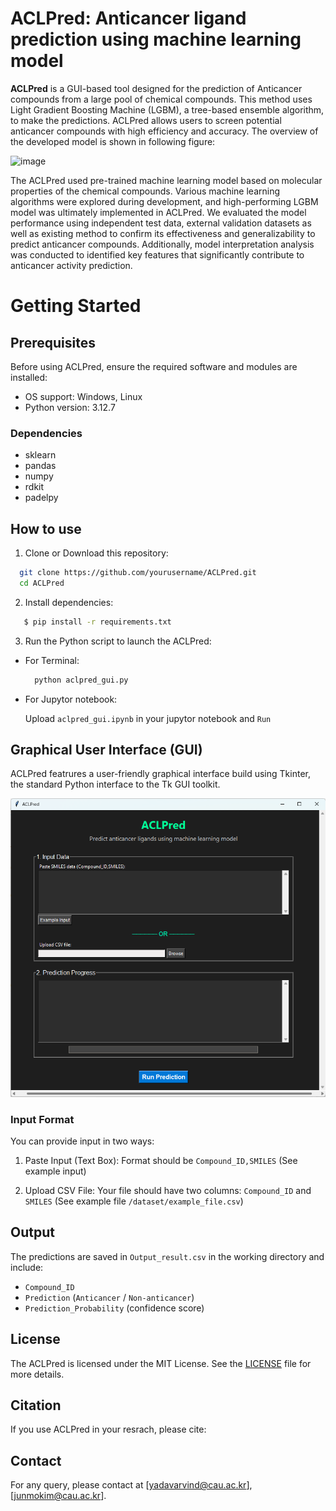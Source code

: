 # ACLPred: Anticancer ligand prediction using machine learning model
**ACLPred** is a GUI-based tool designed for the prediction of Anticancer compounds from a large pool of chemical compounds. This method uses Light Gradient Boosting Machine (LGBM), a tree-based ensemble algorithm, to make the predictions. ACLPred allows users to screen potential anticancer compounds with high efficiency and accuracy. The overview of the developed model is shown in following figure:  

![image](image1.png)

The ACLPred used pre-trained machine learning model based on molecular properties of the chemical compounds. Various machine learning algorithms were explored during development, and high-performing LGBM model was ultimately implemented in ACLPred. We evaluated the model performance using independent test data, external validation datasets as well as existing method to confirm its effectiveness and generalizability to predict anticancer compounds. Additionally, model interpretation analysis was conducted to identified key features that significantly contribute to anticancer activity prediction. 

# Getting Started

## Prerequisites

Before using ACLPred, ensure the required software and modules are installed:

* OS support: Windows, Linux
* Python version: 3.12.7

### Dependencies
- sklearn
- pandas
- numpy
- rdkit
- padelpy

## How to use

1. Clone or Download this repository:
```sh
  git clone https://github.com/yourusername/ACLPred.git
  cd ACLPred
```
2. Install dependencies:
```sh
   $ pip install -r requirements.txt
```
3. Run the Python script to launch the ACLPred:
  - For Terminal:
    ```sh
      python aclpred_gui.py
    ```
  - For Jupytor notebook:
    
      Upload `aclpred_gui.ipynb` in your jupytor notebook and `Run`
    
## Graphical User Interface (GUI)
ACLPred featrures a user-friendly graphical interface build using Tkinter, the standard Python interface to the Tk GUI toolkit.

![image](image2.png)

### Input Format

You can provide input in two ways:

1. Paste Input (Text Box):
   Format should be `Compound_ID,SMILES` (See example input)

2. Upload CSV File:
   Your file should have two columns: `Compound_ID` and `SMILES` (See example file `/dataset/example_file.csv`)

## Output

The predictions are saved in `Output_result.csv` in the working directory and include:

  - `Compound_ID`
  - `Prediction` (`Anticancer` / `Non-anticancer`)
  - `Prediction_Probability` (confidence score)

## License

The ACLPred is licensed under the MIT License. See the [LICENSE](LICENSE) file for more details.


## Citation

If you use ACLPred in your resrach, please cite:

## Contact

For any query, please contact at [yadavarvind@cau.ac.kr], [junmokim@cau.ac.kr].
